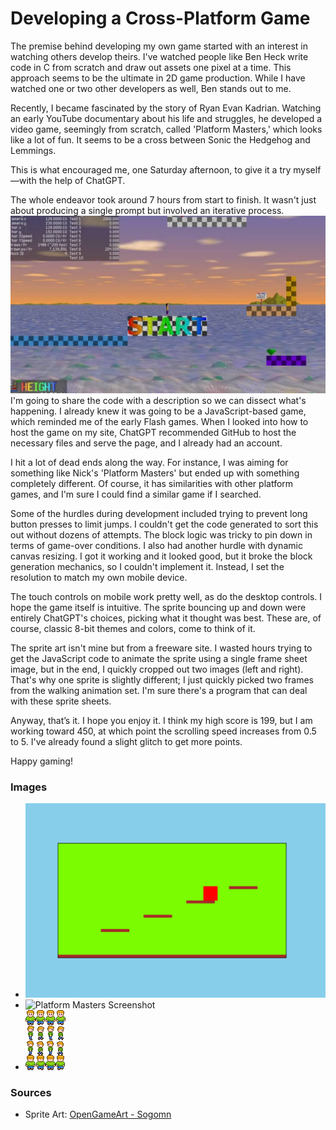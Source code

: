 # Developing a Cross-Platform Game

The premise behind developing my own game started with an interest in watching others develop theirs. I've watched people like Ben Heck write code in C from scratch and draw out assets one pixel at a time. This approach seems to be the ultimate in 2D game production. While I have watched one or two other developers as well, Ben stands out to me.

Recently, I became fascinated by the story of Ryan Evan Kadrian. Watching an early YouTube documentary about his life and struggles, he developed a video game, seemingly from scratch, called 'Platform Masters,' which looks like a lot of fun. It seems to be a cross between Sonic the Hedgehog and Lemmings.

This is what encouraged me, one Saturday afternoon, to give it a try myself—with the help of ChatGPT.

The whole endeavor took around 7 hours from start to finish. It wasn't just about producing a single prompt but involved an iterative process. ![Initial Development](https://raw.githubusercontent.com/srg774/solid-eureka/main/info/Screenshot%202024-09-15%2010.11.59.png) I'm going to share the code with a description so we can dissect what's happening. I already knew it was going to be a JavaScript-based game, which reminded me of the early Flash games. When I looked into how to host the game on my site, ChatGPT recommended GitHub to host the necessary files and serve the page, and I already had an account.

I hit a lot of dead ends along the way. For instance, I was aiming for something like Nick's 'Platform Masters' but ended up with something completely different. Of course, it has similarities with other platform games, and I'm sure I could find a similar game if I searched.

Some of the hurdles during development included trying to prevent long button presses to limit jumps. I couldn't get the code generated to sort this out without dozens of attempts. The block logic was tricky to pin down in terms of game-over conditions. I also had another hurdle with dynamic canvas resizing. I got it working and it looked good, but it broke the block generation mechanics, so I couldn't implement it. Instead, I set the resolution to match my own mobile device.

The touch controls on mobile work pretty well, as do the desktop controls. I hope the game itself is intuitive. The sprite bouncing up and down were entirely ChatGPT's choices, picking what it thought was best. These are, of course, classic 8-bit themes and colors, come to think of it.

The sprite art isn't mine but from a freeware site. I wasted hours trying to get the JavaScript code to animate the sprite using a single frame sheet image, but in the end, I quickly cropped out two images (left and right). That's why one sprite is slightly different; I just quickly picked two frames from the walking animation set. I'm sure there's a program that can deal with these sprite sheets.

Anyway, that’s it. I hope you enjoy it. I think my high score is 199, but I am working toward 450, at which point the scrolling speed increases from 0.5 to 5. I've already found a slight glitch to get more points.

Happy gaming!

### Images

- ![Screenshot 2024-09-16](https://github.com/srg774/solid-eureka/blob/main/info/Screenshot%202024-09-16%2014.30.30.png)
- ![Platform Masters Screenshot](https://kylekukshtel.com/platform-master)
- ![Frame Set Sheet (Enlarged)](https://github.com/srg774/solid-eureka/blob/main/info/guy%20(2).png)

### Sources

- Sprite Art: [OpenGameArt - Sogomn](https://opengameart.org/users/sogomn)
